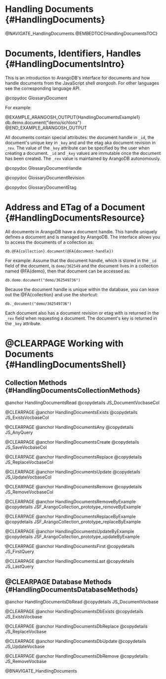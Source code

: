 Handling Documents {#HandlingDocuments}
=======================================

@NAVIGATE_HandlingDocuments
@EMBEDTOC{HandlingDocumentsTOC}

Documents, Identifiers, Handles {#HandlingDocumentsIntro}
=========================================================

This is an introduction to ArangoDB's interface for documents and how handle
documents from the JavaScript shell _arangosh_. For other languages see the
corresponding language API.

@copydoc GlossaryDocument

For example:

@EXAMPLE_ARANGOSH_OUTPUT{HandlingDocumentsExample1}
    db.demo.document("demo/schlonz")
@END_EXAMPLE_ARANGOSH_OUTPUT

All documents contain special attributes: the document handle in `_id`, the
document's unique key in `_key` and and the etag aka document revision in
`_rev`. The value of the `_key` attribute can be specified by the user when
creating a document.  `_id` and `_key` values are immutable once the document
has been created. The `_rev` value is maintained by ArangoDB autonomously.

@copydoc GlossaryDocumentHandle

@copydoc GlossaryDocumentRevision

@copydoc GlossaryDocumentEtag

Address and ETag of a Document {#HandlingDocumentsResource}
===========================================================

All documents in ArangoDB have a document handle. This handle uniquely defines a
document and is managed by ArangoDB. The interface allows you to access the
documents of a collection as:

    db.@FA{collection}.document(@FA{document-handle})

For example: Assume that the document handle, which is stored in the `_id` field
of the document, is `demo/362549` and the document lives in a collection
named @FA{demo}, then that document can be accessed as:

    db.demo.document("demo/362549736")

Because the document handle is unique within the database, you
can leave out the @FA{collection} and use the shortcut:

    db._document("demo/362549736")

Each document also has a document revision or etag with is returned in the
`_rev` field when requesting a document. The document's key is returned in the
`_key` attribute.

@CLEARPAGE
Working with Documents {#HandlingDocumentsShell}
================================================

Collection Methods {#HandlingDocumentsCollectionMethods}
--------------------------------------------------------

@anchor HandlingDocumentsRead
@copydetails JS_DocumentVocbaseCol

@CLEARPAGE
@anchor HandlingDocumentsExists
@copydetails JS_ExistsVocbaseCol

@CLEARPAGE
@anchor HandlingDocumentsAny
@copydetails JS_AnyQuery

@CLEARPAGE
@anchor HandlingDocumentsCreate
@copydetails JS_SaveVocbaseCol

@CLEARPAGE
@anchor HandlingDocumentsReplace
@copydetails JS_ReplaceVocbaseCol

@CLEARPAGE
@anchor HandlingDocumentsUpdate
@copydetails JS_UpdateVocbaseCol

@CLEARPAGE
@anchor HandlingDocumentsRemove
@copydetails JS_RemoveVocbaseCol

@CLEARPAGE
@anchor HandlingDocumentsRemoveByExample
@copydetails JSF_ArangoCollection_prototype_removeByExample

@CLEARPAGE
@anchor HandlingDocumentsReplaceByExample
@copydetails JSF_ArangoCollection_prototype_replaceByExample

@CLEARPAGE
@anchor HandlingDocumentsUpdateByExample
@copydetails JSF_ArangoCollection_prototype_updateByExample

@CLEARPAGE
@anchor HandlingDocumentsFirst
@copydetails JS_FirstQuery

@CLEARPAGE
@anchor HandlingDocumentsLast
@copydetails JS_LastQuery

@CLEARPAGE
Database Methods {#HandlingDocumentsDatabaseMethods}
----------------------------------------------------

@anchor HandlingDocumentsDbRead
@copydetails JS_DocumentVocbase

@CLEARPAGE
@anchor HandlingDocumentsDbExists
@copydetails JS_ExistsVocbase

@CLEARPAGE
@anchor HandlingDocumentsDbReplace
@copydetails JS_ReplaceVocbase

@CLEARPAGE
@anchor HandlingDocumentsDbUpdate
@copydetails JS_UpdateVocbase

@CLEARPAGE
@anchor HandlingDocumentsDbRemove
@copydetails JS_RemoveVocbase

@BNAVIGATE_HandlingDocuments
